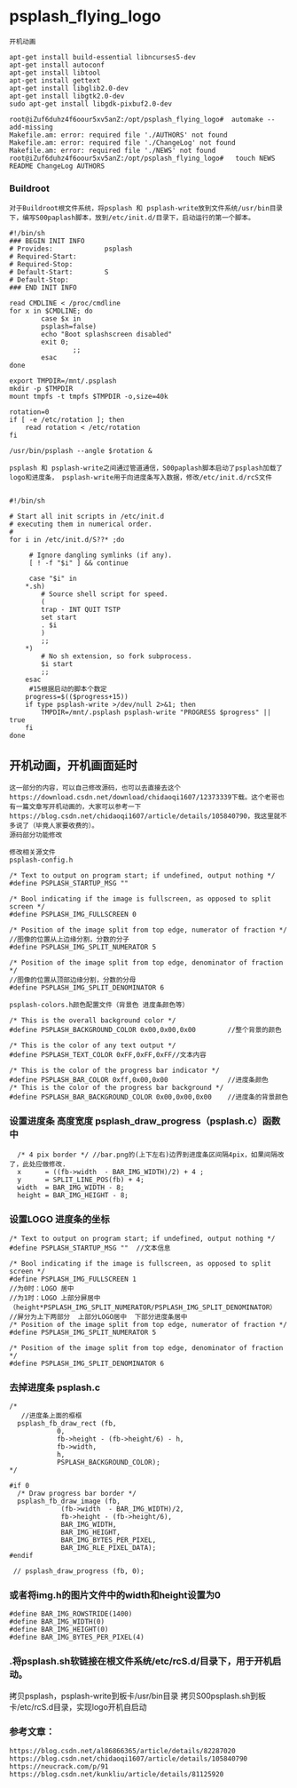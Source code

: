# psplash_flying_logo
    开机动画

```
apt-get install build-essential libncurses5-dev 
apt-get install autoconf
apt-get install libtool
apt-get install gettext
apt-get install libglib2.0-dev
apt-get install libgtk2.0-dev
sudo apt-get install libgdk-pixbuf2.0-dev

root@iZuf6duhz4f6oour5xv5anZ:/opt/psplash_flying_logo#  automake --add-missing
Makefile.am: error: required file './AUTHORS' not found
Makefile.am: error: required file './ChangeLog' not found
Makefile.am: error: required file './NEWS' not found
root@iZuf6duhz4f6oour5xv5anZ:/opt/psplash_flying_logo#   touch NEWS README ChangeLog AUTHORS
```

### Buildroot

    对于Buildroot根文件系统，将psplash 和 psplash-write放到文件系统/usr/bin目录下，编写S00paplash脚本，放到/etc/init.d/目录下，启动运行的第一个脚本。

```
#!/bin/sh 
### BEGIN INIT INFO
# Provides:             psplash
# Required-Start:
# Required-Stop:
# Default-Start:        S
# Default-Stop:
### END INIT INFO

read CMDLINE < /proc/cmdline
for x in $CMDLINE; do
        case $x in
        psplash=false)
		echo "Boot splashscreen disabled" 
		exit 0;
                ;;
        esac
done

export TMPDIR=/mnt/.psplash
mkdir -p $TMPDIR
mount tmpfs -t tmpfs $TMPDIR -o,size=40k

rotation=0
if [ -e /etc/rotation ]; then
	read rotation < /etc/rotation
fi

/usr/bin/psplash --angle $rotation &
```

    psplash 和 psplash-write之间通过管道通信，S00paplash脚本启动了psplash加载了logo和进度条， psplash-write用于向进度条写入数据，修改/etc/init.d/rcS文件

```

#!/bin/sh

# Start all init scripts in /etc/init.d
# executing them in numerical order.
#
for i in /etc/init.d/S??* ;do

     # Ignore dangling symlinks (if any).
     [ ! -f "$i" ] && continue

     case "$i" in
	*.sh)
	    # Source shell script for speed.
	    (
		trap - INT QUIT TSTP
		set start
		. $i
	    )
	    ;;
	*)
	    # No sh extension, so fork subprocess.
	    $i start
	    ;;
    esac
     #15根据启动的脚本个数定
    progress=$(($progress+15))
    if type psplash-write >/dev/null 2>&1; then
        TMPDIR=/mnt/.psplash psplash-write "PROGRESS $progress" || true
    fi
done

```

## 开机动画，开机画面延时

    这一部分的内容，可以自己修改源码，也可以去直接去这个https://download.csdn.net/download/chidaoqi1607/12373339下载。这个老哥也有一篇文章写开机动画的，大家可以参考一下https://blog.csdn.net/chidaoqi1607/article/details/105840790，我这里就不多说了（毕竟人家要收费的）。
    源码部分功能修改

    修改相关源文件
    psplash-config.h

```
/* Text to output on program start; if undefined, output nothing */
#define PSPLASH_STARTUP_MSG ""

/* Bool indicating if the image is fullscreen, as opposed to split screen */
#define PSPLASH_IMG_FULLSCREEN 0

/* Position of the image split from top edge, numerator of fraction */
//图像的位置从上边缘分割，分数的分子
#define PSPLASH_IMG_SPLIT_NUMERATOR 5

/* Position of the image split from top edge, denominator of fraction */
//图像的位置从顶部边缘分割，分数的分母
#define PSPLASH_IMG_SPLIT_DENOMINATOR 6
```

    psplash-colors.h颜色配置文件（背景色 进度条颜色等）

```
/* This is the overall background color */
#define PSPLASH_BACKGROUND_COLOR 0x00,0x00,0x00        //整个背景的颜色

/* This is the color of any text output */
#define PSPLASH_TEXT_COLOR 0xFF,0xFF,0xFF//文本内容

/* This is the color of the progress bar indicator */
#define PSPLASH_BAR_COLOR 0xff,0x00,0x00               //进度条颜色
/* This is the color of the progress bar background */
#define PSPLASH_BAR_BACKGROUND_COLOR 0x00,0x00,0x00    //进度条的背景颜色
```

 ###   设置进度条 高度宽度 psplash_draw_progress（psplash.c）函数中

```
  /* 4 pix border */ //bar.png的(上下左右)边界到进度条区间隔4pix，如果间隔改了，此处应做修改.
  x      = ((fb->width  - BAR_IMG_WIDTH)/2) + 4 ;
  y      = SPLIT_LINE_POS(fb) + 4;
  width  = BAR_IMG_WIDTH - 8; 
  height = BAR_IMG_HEIGHT - 8;
```
###    设置LOGO 进度条的坐标

```
/* Text to output on program start; if undefined, output nothing */
#define PSPLASH_STARTUP_MSG ""  //文本信息

/* Bool indicating if the image is fullscreen, as opposed to split screen */
#define PSPLASH_IMG_FULLSCREEN 1
//为0时：LOGO 居中
//为1时：LOGO 上部分屏居中（height*PSPLASH_IMG_SPLIT_NUMERATOR/PSPLASH_IMG_SPLIT_DENOMINATOR）
//屏分为上下两部分  上部分LOGO居中  下部分进度条居中     
/* Position of the image split from top edge, numerator of fraction */
#define PSPLASH_IMG_SPLIT_NUMERATOR 5

/* Position of the image split from top edge, denominator of fraction */
#define PSPLASH_IMG_SPLIT_DENOMINATOR 6
```

###    去掉进度条 psplash.c
```
/*
   //进度条上面的框框
  psplash_fb_draw_rect (fb, 
            0, 
            fb->height - (fb->height/6) - h, 
            fb->width,
            h,
            PSPLASH_BACKGROUND_COLOR);
*/

#if 0
  /* Draw progress bar border */
  psplash_fb_draw_image (fb, 
             (fb->width  - BAR_IMG_WIDTH)/2, 
             fb->height - (fb->height/6), 
             BAR_IMG_WIDTH,
             BAR_IMG_HEIGHT,
             BAR_IMG_BYTES_PER_PIXEL,
             BAR_IMG_RLE_PIXEL_DATA);
#endif

 // psplash_draw_progress (fb, 0);

```
### 或者将img.h的图片文件中的width和height设置为0
```
#define BAR_IMG_ROWSTRIDE(1400)
#define BAR_IMG_WIDTH(0)
#define BAR_IMG_HEIGHT(0)
#define BAR_IMG_BYTES_PER_PIXEL(4)
```
### .将psplash.sh软链接在根文件系统/etc/rcS.d/目录下，用于开机启动。
拷贝psplash，psplash-write到板卡/usr/bin目录
拷贝S00psplash.sh到板卡/etc/rcS.d目录，实现logo开机自启动
### 参考文章：
    https://blog.csdn.net/al86866365/article/details/82287020
    https://blog.csdn.net/chidaoqi1607/article/details/105840790
    https://neucrack.com/p/91
    https://blog.csdn.net/kunkliu/article/details/81125920
